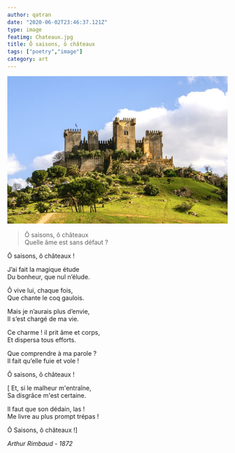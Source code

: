 ```yaml
---
author: qatran
date: "2020-06-02T23:46:37.121Z"
type: image
featimg: Chateaux.jpg
title: Ô saisons, ô châteaux
tags: ["poetry","image"]
category: art
---
```


![Game of Throne](../assets/Chateaux.jpg)

>Ô saisons, ô châteaux\
Quelle âme est sans défaut ?

Ô saisons, ô châteaux !

J’ai fait la magique étude\
Du bonheur, que nul n’élude.

Ô vive lui, chaque fois,\
Que chante le coq gaulois.

Mais je n’aurais plus d’envie,\
Il s’est chargé de ma vie.

Ce charme ! il prit âme et corps,\
Et dispersa tous efforts.

Que comprendre à ma parole ?\
Il fait qu’elle fuie et vole !

Ô saisons, ô châteaux !

[ Et, si le malheur m'entraîne,\
Sa disgrâce m'est certaine.

Il faut que son dédain, las !\
Me livre au plus prompt trépas !

 Ô Saisons, ô châteaux !]

*Arthur Rimbaud - 1872*
